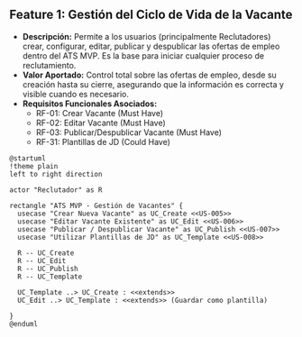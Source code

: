 ## Feature 1: Gestión del Ciclo de Vida de la Vacante

* **Descripción:** Permite a los usuarios (principalmente Reclutadores) crear, configurar, editar, publicar y despublicar las ofertas de empleo dentro del ATS MVP. Es la base para iniciar cualquier proceso de reclutamiento.
* **Valor Aportado:** Control total sobre las ofertas de empleo, desde su creación hasta su cierre, asegurando que la información es correcta y visible cuando es necesario.
* **Requisitos Funcionales Asociados:**
    * RF-01: Crear Vacante (Must Have)
    * RF-02: Editar Vacante (Must Have)
    * RF-03: Publicar/Despublicar Vacante (Must Have)
    * RF-31: Plantillas de JD (Could Have)

```plantuml	
@startuml
!theme plain
left to right direction

actor "Reclutador" as R

rectangle "ATS MVP - Gestión de Vacantes" {
  usecase "Crear Nueva Vacante" as UC_Create <<US-005>>
  usecase "Editar Vacante Existente" as UC_Edit <<US-006>>
  usecase "Publicar / Despublicar Vacante" as UC_Publish <<US-007>>
  usecase "Utilizar Plantillas de JD" as UC_Template <<US-008>>

  R -- UC_Create
  R -- UC_Edit
  R -- UC_Publish
  R -- UC_Template

  UC_Template ..> UC_Create : <<extends>>
  UC_Edit ..> UC_Template : <<extends>> (Guardar como plantilla)

}
@enduml
```
